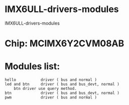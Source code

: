 # IMX6ULL-drivers-modules
IMX6ULL-drivers-modules

# Chip: MCIMX6Y2CVM08AB

# Modules list:
    hello           driver ( bus and normal )
    led and btn     driver ( bus and bus_devt, normal )
        btn driver use query method.
    btn             driver ( bus and bus_devt, normal )
    pwm             driver ( bus and normal )
